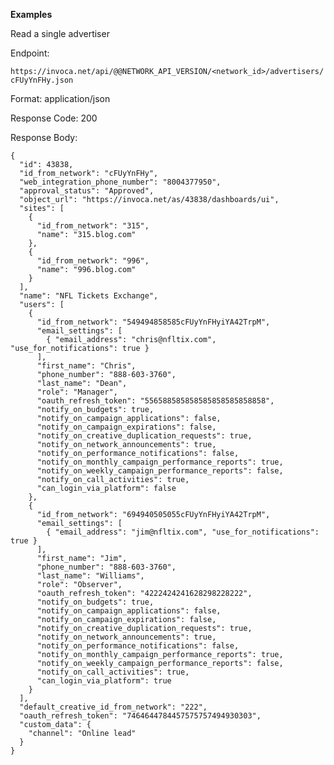 **Examples**

Read a single advertiser

Endpoint:

`https://invoca.net/api/@@NETWORK_API_VERSION/<network_id>/advertisers/cFUyYnFHy.json`

Format: application/json

Response Code: 200

Response Body:

    {
      "id": 43838,
      "id_from_network": "cFUyYnFHy",
      "web_integration_phone_number": "8004377950",
      "approval_status": "Approved",
      "object_url": "https://invoca.net/as/43838/dashboards/ui",
      "sites": [
        {
          "id_from_network": "315",
          "name": "315.blog.com"
        },
        {
          "id_from_network": "996",
          "name": "996.blog.com"
        }
      ],
      "name": "NFL Tickets Exchange",
      "users": [
        {
          "id_from_network": "549494858585cFUyYnFHyiYA42TrpM",
          "email_settings": [
            { "email_address": "chris@nfltix.com", "use_for_notifications": true }
          ],
          "first_name": "Chris",
          "phone_number": "888‐603‐3760",
          "last_name": "Dean",
          "role": "Manager",
          "oauth_refresh_token": "556588585858585858585858858",
          "notify_on_budgets": true,
          "notify_on_campaign_applications": false,
          "notify_on_campaign_expirations": false,
          "notify_on_creative_duplication_requests": true,
          "notify_on_network_announcements": true,
          "notify_on_performance_notifications": false,
          "notify_on_monthly_campaign_performance_reports": true,
          "notify_on_weekly_campaign_performance_reports": false,
          "notify_on_call_activities": true,
          "can_login_via_platform": false
        },
        {
          "id_from_network": "694940505055cFUyYnFHyiYA42TrpM",
          "email_settings": [
            { "email_address": "jim@nfltix.com", "use_for_notifications": true }
          ],
          "first_name": "Jim",
          "phone_number": "888‐603‐3760",
          "last_name": "Williams",
          "role": "Observer",
          "oauth_refresh_token": "4222424241628298228222",
          "notify_on_budgets": true,
          "notify_on_campaign_applications": false,
          "notify_on_campaign_expirations": false,
          "notify_on_creative_duplication_requests": true,
          "notify_on_network_announcements": true,
          "notify_on_performance_notifications": false,
          "notify_on_monthly_campaign_performance_reports": true,
          "notify_on_weekly_campaign_performance_reports": false,
          "notify_on_call_activities": true,
          "can_login_via_platform": true
        }
      ],
      "default_creative_id_from_network": "222",
      "oauth_refresh_token": "7464644784457575757494930303",
      "custom_data": {
        "channel": "Online lead"
      }
    }
